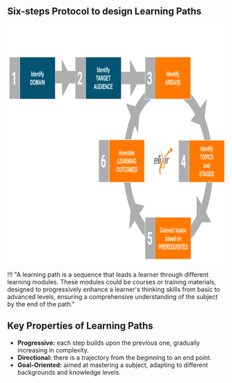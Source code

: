 ## Six-steps Protocol to design Learning Paths

<div style="text-align: left;">
    <img src="../../assets/images/protocol/LP_blu_orange_version2.png" alt="LP" width="800" height="550">
</div>



!!! "A learning path is a sequence that leads a learner through different learning modules. These modules could be courses or training materials, designed to progressively enhance a learner's thinking skills from basic to advanced levels, ensuring a comprehensive understanding of the subject by the end of the path."

## Key Properties of Learning Paths

- **Progressive:** each step builds upon the previous one, gradually increasing in complexity.
- **Directional:** there is a trajectory from the beginning to an end point.
- **Goal-Oriented:** aimed at mastering a subject, adapting to different backgrounds and knowledge levels.



